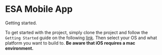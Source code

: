 # ESA Mobile App


Getting started.

To get started with the project, simply clone the project and follow the `Getting Started`
guide on the following [link](https://facebook.github.io/react-native/docs/getting-started).
Then select your OS and what platform you want to build to. **Be aware that iOS requires a mac environment.**

